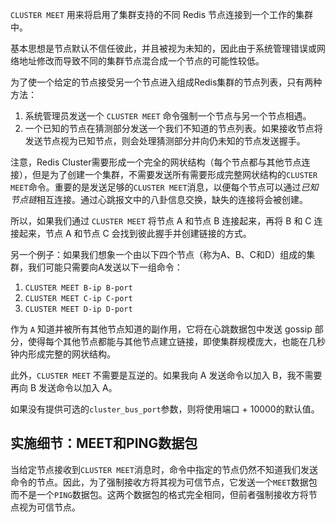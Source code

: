 `CLUSTER MEET` 用来将启用了集群支持的不同 Redis 节点连接到一个工作的集群中。

基本思想是节点默认不信任彼此，并且被视为未知的，因此由于系统管理错误或网络地址修改而导致不同的集群节点混合成一个节点的可能性较低。

为了使一个给定的节点接受另一个节点进入组成Redis集群的节点列表，只有两种方法：

1. 系统管理员发送一个 `CLUSTER MEET` 命令强制一个节点与另一个节点相遇。
2. 一个已知的节点在猜测部分发送一个我们不知道的节点列表。如果接收节点将发送节点视为已知节点，则会处理猜测部分并向仍未知的节点发送握手。

注意，Redis Cluster需要形成一个完全的网状结构（每个节点都与其他节点连接），但是为了创建一个集群，不需要发送所有需要形成完整网状结构的`CLUSTER MEET`命令。重要的是发送足够的`CLUSTER MEET`消息，以便每个节点可以通过*已知节点链*相互连接。通过心跳报文中的八卦信息交换，缺失的连接将会被创建。

所以，如果我们通过 `CLUSTER MEET` 将节点 A 和节点 B 连接起来，再将 B 和 C 连接起来，节点 A 和节点 C 会找到彼此握手并创建链接的方式。

另一个例子：如果我们想象一个由以下四个节点（称为A、B、C和D）组成的集群，我们可能只需要向A发送以下一组命令：

1. `CLUSTER MEET B-ip B-port`
2. `CLUSTER MEET C-ip C-port`
3. `CLUSTER MEET D-ip D-port`

作为 `A` 知道并被所有其他节点知道的副作用，它将在心跳数据包中发送 gossip 部分，使得每个其他节点都能与其他节点建立链接，即使集群规模庞大，也能在几秒钟内形成完整的网状结构。

此外，`CLUSTER MEET` 不需要是互逆的。如果我向 A 发送命令以加入 B，我不需要再向 B 发送命令以加入 A。

如果没有提供可选的`cluster_bus_port`参数，则将使用端口 + 10000的默认值。

## 实施细节：MEET和PING数据包

当给定节点接收到`CLUSTER MEET`消息时，命令中指定的节点仍然不知道我们发送命令的节点。因此，为了强制接收方将其视为可信节点，它发送一个`MEET`数据包而不是一个`PING`数据包。这两个数据包的格式完全相同，但前者强制接收方将节点视为可信节点。
